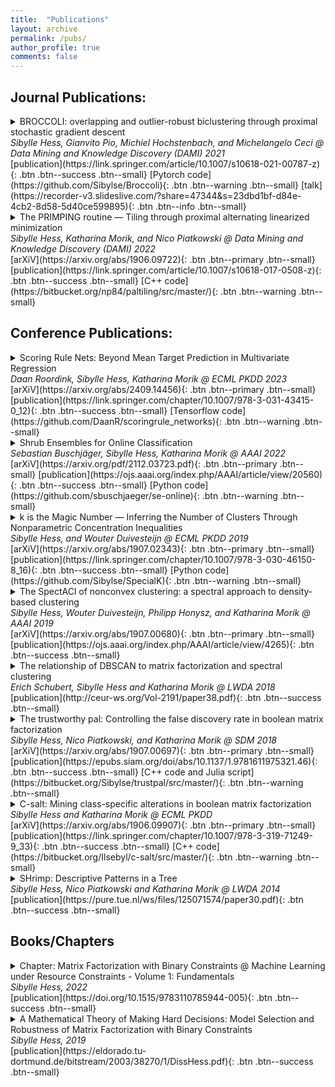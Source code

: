 ```yaml
---
title:  "Publications"
layout: archive
permalink: /pubs/
author_profile: true
comments: false
---
```


## Journal Publications:
<details>
  <summary>
    BROCCOLI: overlapping and outlier-robust biclustering through proximal stochastic gradient descent <br>
    <i>Sibylle Hess, Gianvito Pio, Michiel Hochstenbach, and Michelangelo Ceci @ Data Mining and Knowledge Discovery (DAMI) 2021</i>
  </summary>
  <p>
  Broccoli extends the numerical optimization used for Boolean matrix factorizations (cf. <i>the Primping routine, the Trustworthy Pal</i> and <i>C-Salt</i>) to biclusterings. The biclustering model is a tri-factorization of the data into two outer binary matrices indicating observation- and feature-clusters and a middle real-valued matrix, called the core matrix. Unlike in Boolean matrix factorization, the biclustering tri-factorization does not require the approximation of the matrix product in another algebra. We have exploited this fact with our optimization objective, which follows (like our Boolean matrix factorization optimization schemes) the penalized approach, where the binary constraints are relaxed but nonbinary values are penalized. However, the proposed objective optimizes not only the factor matrices, but also the penalization weights. This way, the penalization weights gradually increase throughout the optimization - arriving at binary matrices at convergence. 
   </p>
</details>
[publication](https://link.springer.com/article/10.1007/s10618-021-00787-z){: .btn .btn--success .btn--small} [Pytorch code](https://github.com/Sibylse/Broccoli){: .btn .btn--warning .btn--small} [talk](https://recorder-v3.slideslive.com/?share=47344&s=23dbd1bf-d84e-4cb2-8d58-5d40ce599895){: .btn .btn--info .btn--small}

<details>
  <summary>
    The PRIMPING routine — Tiling through proximal alternating linearized minimization <br>
    <i>Sibylle Hess, Katharina Morik, and Nico Piatkowski @ Data Mining and Knowledge Discovery (DAMI) 2022</i>
  </summary>
  <p>
  The Primping Routine introduces a novel optimization procedure for the combinatorial problem of Boolean Matrix Factorization (BMF), based on recent advances in nonconvex optimization. The proposed procedure has been the first to enable the highly parallel implementation of a BMF algorithm on Graphics Processing Units (GPUs), replacing the so far used heuristic procedures. Furthermore, a minimum description length based criterion is introduced which enables an accurate automatic determination of the number of clusters. The introduced proximal operator for binary optimization has been extended for integer optimization in the scope of estimating exponential families 
<a href="https://eldorado.tu-dortmund.de/bitstream/2003/36877/1/Dissertation_Piatkowski.pdf">(Piatkowski, 2018)</a>.
   </p>
</details>
[arXiV](https://arxiv.org/abs/1906.09722){: .btn .btn--primary .btn--small} [publication](https://link.springer.com/article/10.1007/s10618-017-0508-z){: .btn .btn--success .btn--small} [C++ code](https://bitbucket.org/np84/paltiling/src/master/){: .btn .btn--warning .btn--small}

## Conference Publications:
<details>
  <summary> 
    Scoring Rule Nets: Beyond Mean Target Prediction in Multivariate Regression <br>
    <i>Daan Roordink, Sibylle Hess, Katharina Morik @ ECML PKDD 2023</i>
  </summary>
  <p>
    We propose a new multivariate scoring rule, the Conditional Continuous Ranked Probability Score (CCRPS) which is a multivariate strictly proper scoring rule that extends on the Continuous Ranked Probability Score (CRPS). Scoring rules can be seen as loss functions that incorporates calibration and precision of a probabilistic prediction. Hence, scoring rules fidn application among other things in probabilistic regression. A standard way to train probabilistic regression models is to use a maximum likelihood estimation (MLE). However, MLE sometimes overestimate variance to an unacceptable degree. This is particularly a problem in the multivariate domain, and univariate models often optimize the CRPS. Yet, in the multivariate domain, no such alternative to MLE has yet been widely accepted. The Energy Score – the most investigated alternative – notoriously lacks closed-form expressions and sensitivity to the correlation between target variables. In response, we propose Conditional CRPS, for which we prove desirable theoretical properties, such as strict propriety. We show that closed-form expressions exist for popular distributions and illustrate their sensitivity to correlation. We then show in a variety of experiments on both synthetic and real data, that Conditional CRPS often outperforms MLE, and produces results comparable to state-of-the-art non-parametric models, such as Distributional Random Forest (DRF).
  </p>
</details>
[arXiV](https://arxiv.org/abs/2409.14456){: .btn .btn--primary .btn--small} [publication](https://link.springer.com/chapter/10.1007/978-3-031-43415-0_12){: .btn .btn--success .btn--small} [Tensorflow code](https://github.com/DaanR/scoringrule_networks){: .btn .btn--warning .btn--small} 
<details>
  <summary> 
    Shrub Ensembles for Online Classification <br>
    <i>Sebastian Buschjäger, Sibylle Hess, Katharina Morik @ AAAI 2022</i>
  </summary>
  <p>
    We apply proximal optimization to learn an ensemble of small decision trees (called shrubs) in a streaming setting. With this approach, we are able to maintain the effectiveness of decision tree ensembles (being able to adapt to changes in the data) in a memory-efficient model. The amount of available memory can be steered by the maximum number of decision shrubs that compose the ensemble. The composition of the decision shrubs is learned via proximal optimization, which yields theoretically guaranteed optimality properties on the derived selection of shrubs. This makes our approach suitable for resource constrained applications. This is also reflected in our experimental evaluation, showing that our Shrub Ensembles retain an excellent performance even when only little memory is available. 
  </p>
</details>
[arXiV](https://arxiv.org/pdf/2112.03723.pdf){: .btn .btn--primary .btn--small} [publication](https://ojs.aaai.org/index.php/AAAI/article/view/20560){: .btn .btn--success .btn--small} [Python code](https://github.com/sbuschjaeger/se-online){: .btn .btn--warning .btn--small} 
<details>
  <summary> 
   k is the Magic Number — Inferring the Number of Clusters Through Nonparametric Concentration Inequalities <br>
    <i>Sibylle Hess, and Wouter Duivesteijn @ ECML PKDD 2019</i>
  </summary>
  <p>
    This paper extends the idea of <i>the trustworthy pal</i> to select clusters based on the probability that a cluster is generated by noise effects to 
    clusters in the real-valued vector space computed by <i>k</i>-means. Here, me and my co-author have proposed a bound on the question whether a 
    cluster is likely to be part of another, overarching cluster. For real-valued clustering, comparable probability bounds exist, but only for specific 
    (e.g., Gaussian) distributions of points within one cluster. Our novel bound does not require assumptions of specific probability distribution and 
    relies only on easily computed parameters of the data, such as the mean and variance of points within each cluster. This makes our novel approach 
    suitable for the application of clustering methods which work on a transformation of the input data such as <i>SpectACl</i>.
  </p>
</details>
[arXiV](https://arxiv.org/abs/1907.02343){: .btn .btn--primary .btn--small} [publication](https://link.springer.com/chapter/10.1007/978-3-030-46150-8_16){: .btn .btn--success .btn--small} [Python code](https://github.com/Sibylse/SpecialK){: .btn .btn--warning .btn--small}
<details>
  <summary> 
    The SpectACl of nonconvex clustering: a spectral approach to density-based clustering <br> 
    <i> Sibylle Hess, Wouter Duivesteijn, Philipp Honysz, and Katharina Morik @ AAAI 2019</i>
  </summary> 
  <p>
    This paper fills a long standing theoretical gap, showing why the application of <i>k</i>-means in Spectral Clustering is not only practically but also 
    theoretically justified. This insight led to the proposal of a novel robust and feasible algorithm <i>SpectACl</i>. <i>SpectACl</i> is able to 
    outperform more advanced and theoretically more expressive approaches which learn the similarity matrix simultaneously with the clustering.
  </p>
</details>
[arXiV](https://arxiv.org/abs/1907.00680){: .btn .btn--primary .btn--small} [publication](https://ojs.aaai.org/index.php/AAAI/article/view/4265){: .btn .btn--success .btn--small}
<details>
  <summary>
  The relationship of DBSCAN to matrix factorization and spectral clustering <br>
  <i>Erich Schubert, Sibylle Hess and Katharina Morik @ LWDA 2018 </i>
  </summary>
  <p>
  In this paper, we explore the not obvious relationships between the density-based clustering of DBSCAN and the minimum-cut based clustering by Spectral Clustering, which in turn can be formalized as a matrix factorization task. 
  </p>
</details>
[publication](http://ceur-ws.org/Vol-2191/paper38.pdf){: .btn .btn--success .btn--small}

<details>
  <summary>
    The trustworthy pal: Controlling the false discovery rate in boolean matrix factorization <br>
    <i> Sibylle Hess, Nico Piatkowski, and Katharina Morik @ SDM 2018 </i> 
  </summary>
  <p>
    In this paper, we provide the first criterion to determine the number of clusters in BMF based on probability theory. We have provided a
    probabilistic bound on the question "Given my data has <i>p\%</i> noise, how likely is this cluster (returned by my method of choice) mainly 
    composed of noise?". This approach certifies the returned clustering in the sense that any of the clusters is only with a small (user-defined)
    probability an artifact of noise.
  </p>
</details>
[arXiV](https://arxiv.org/abs/1907.00697){: .btn .btn--primary .btn--small} [publication](https://epubs.siam.org/doi/abs/10.1137/1.9781611975321.46){: .btn .btn--success .btn--small}  [C++ code and Julia script](https://bitbucket.org/Sibylse/trustpal/src/master/){: .btn .btn--warning .btn--small}
<details>
  <summary>C-salt: Mining class-specific alterations in boolean matrix factorization <br>
    <i>Sibylle Hess and Katharina Morik @ ECML PKDD </i>
  </summary>
    <p>
      <i>C-SALT</i> presents a novel matrix factorization scheme which reveals the clustering structure subject to given classes. 
      <i>C-Salt</i> provides  answers to the question: "Given samples of various classes in the binary feature space, what are the features 
      which define clusters stretching over multiple classes and how do these clusters change within a particular class?" 
      The optimization for the novel BMF scheme, answering this question, relies on the method established in the primping routine. 
      <i>C-Salt</i> has proven particularly useful in the application of medical domains. The development of personalised medicine requires models 
      which can do both: identifying groups of patients, sharing  genomic traits, together with the alterations of these traits which discriminate 
      those developing a particular disease from those who do not.
  </p>
 </details>
[arXiV](https://arxiv.org/abs/1906.09907){: .btn .btn--primary .btn--small} [publication](https://link.springer.com/chapter/10.1007/978-3-319-71249-9_33){: .btn .btn--success .btn--small} [C++ code](https://bitbucket.org/Ilsebyl/c-salt/src/master/){: .btn .btn--warning .btn--small}

<details>
  <summary>
    SHrimp: Descriptive Patterns in a Tree <br>
    <i>Sibylle Hess, Nico Piatkowski and Katharina Morik @ LWDA 2014 </i>
  </summary>
  My first paper, submitted before I got my diploma in Computer Science. It's proposing an efficient tree-structure to traverse a set of frequent itemsets, in order to decide quickly if a candidate itemset could be interesting or not. Interestingness is hereby defined by the information-theoretic measure of interestingness known from the method <i>Krimp</i>. 
</details>
[publication](https://pure.tue.nl/ws/files/125071574/paper30.pdf){: .btn .btn--success .btn--small}

## Books/Chapters
<details>
  <summary>
    Chapter: Matrix Factorization with Binary Constraints @ Machine Learning under Resource Constraints - Volume 1: Fundamentals<br>
    <i>Sibylle Hess, 2022</i>
  </summary>
  <p>I wrote a chapter in this series of books that highlight the results of the three funded periods of the <a> href="https://sfb876.tu-dortmund.de/index.html">SFB 876</a>@TU Dortmund. The chapter summarizes and shortly surveys strategies in optimization subject to binary constraints in the scope of clustering objectives that are based on matrix factorization.</p>
</details>
[publication](https://doi.org/10.1515/9783110785944-005){: .btn .btn--success .btn--small}
<details>
  <summary>
    A Mathematical Theory of Making Hard Decisions: Model Selection and Robustness of Matrix Factorization with Binary Constraints <br>
    <i>Sibylle Hess, 2019</i>
  </summary>
  <p>This is my dissertation which contains a survey about matrix factorizations subject to binary constraints and the connections to popular clustering methods. In this scope, I present my work on the <i>Primping Routine</i>, <i>Spectacl</i>, <i>The Trustworthy Pal</i> and <i>C-Salt</i>. Big shout-out to the <a> href="https://sfb876.tu-dortmund.de/index.html">SFB 876</a>@TU Dortmund and my supervisor Katharina Morik.</p>
</details>
[publication](https://eldorado.tu-dortmund.de/bitstream/2003/38270/1/DissHess.pdf){: .btn .btn--success .btn--small}
